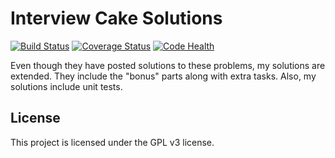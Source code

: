 Interview Cake Solutions
===========
[![Build Status](https://travis-ci.org/theonlypwner/interviewcake.svg)](https://travis-ci.org/theonlypwner/interviewcake)
[![Coverage Status](https://coveralls.io/repos/github/theonlypwner/interviewcake/badge.svg)](https://coveralls.io/github/theonlypwner/interviewcake)
[![Code Health](https://landscape.io/github/theonlypwner/interviewcake/master/landscape.svg?style=flat)](https://landscape.io/github/theonlypwner/interviewcake/master)

Even though they have posted solutions to these problems, my solutions are extended.
They include the "bonus" parts along with extra tasks. Also, my solutions include unit tests.

License
-----------
This project is licensed under the GPL v3 license.
